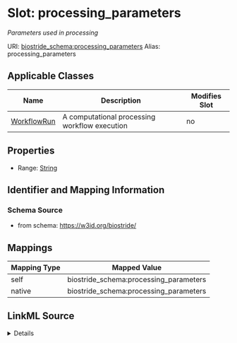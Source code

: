 

# Slot: processing_parameters 


_Parameters used in processing_





URI: [biostride_schema:processing_parameters](https://w3id.org/biostride/schema/processing_parameters)
Alias: processing_parameters

<!-- no inheritance hierarchy -->





## Applicable Classes

| Name | Description | Modifies Slot |
| --- | --- | --- |
| [WorkflowRun](WorkflowRun.md) | A computational processing workflow execution |  no  |






## Properties

* Range: [String](String.md)




## Identifier and Mapping Information






### Schema Source


* from schema: https://w3id.org/biostride/




## Mappings

| Mapping Type | Mapped Value |
| ---  | ---  |
| self | biostride_schema:processing_parameters |
| native | biostride_schema:processing_parameters |




## LinkML Source

<details>
```yaml
name: processing_parameters
description: Parameters used in processing
from_schema: https://w3id.org/biostride/
rank: 1000
alias: processing_parameters
owner: WorkflowRun
domain_of:
- WorkflowRun
range: string

```
</details>